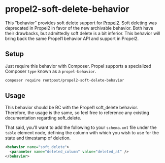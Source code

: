 # propel2-soft-delete-behavior

This "behavior" provides soft delete support for [Propel2](https://propelorm.org).  Soft deleting was deprecated in Propel2 in favor of the new archivable behavior.  Both have their drawbacks, but admittedly soft delete is a bit inferior.  This behavior will bring back the same Propel1 behavior API and support in Propel2.

## Setup

Just require this behavior with Composer.  Propel supports a specialized Composer `type` known as a `propel-behavior`.

```bash
composer require rentpost/propel2-soft-delete-behavior
```

## Usage

This behavior should be BC with the Propel1 soft_delete behavior.  Therefore, the usage is the same, so feel free to reference any existing documentation regarding soft_delete.

That said, you'll want to add the following to your `schema.xml` file under the `table` element node, defining the column with which you wish to use for the state and timestamp of deletion.

```xml
<behavior name="soft_delete">
  <parameter name="deleted_column" value="deleted_at" />
</behavior>
```
